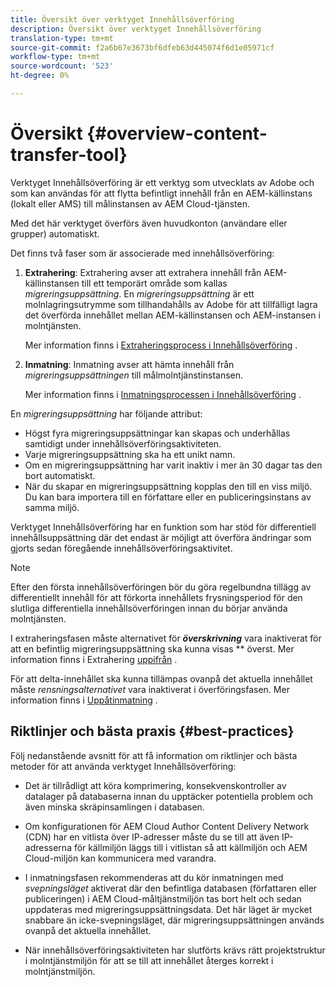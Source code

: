 ```yaml
---
title: Översikt över verktyget Innehållsöverföring
description: Översikt över verktyget Innehållsöverföring
translation-type: tm+mt
source-git-commit: f2a6b67e3673bf6dfeb63d445074f6d1e05971cf
workflow-type: tm+mt
source-wordcount: '523'
ht-degree: 0%

---
```



# Översikt {#overview-content-transfer-tool}

Verktyget Innehållsöverföring är ett verktyg som utvecklats av Adobe och som kan användas för att flytta befintligt innehåll från en AEM-källinstans (lokalt eller AMS) till målinstansen av AEM Cloud-tjänsten.

Med det här verktyget överförs även huvudkonton (användare eller grupper) automatiskt.

Det finns två faser som är associerade med innehållsöverföring:

1. **Extrahering**:  Extrahering avser att extrahera innehåll från AEM-källinstansen till ett temporärt område som kallas *migreringsuppsättning*. En *migreringsuppsättning* är ett molnlagringsutrymme som tillhandahålls av Adobe för att tillfälligt lagra det överförda innehållet mellan AEM-källinstansen och AEM-instansen i molntjänsten.

   Mer information finns i [Extraheringsprocess i Innehållsöverföring](/help/move-to-cloud-service/content-transfer-tool/using-content-transfer-tool.md#extraction-process) .

2. **Inmatning**: Inmatning avser att hämta innehåll från *migreringsuppsättningen* till målmolntjänstinstansen.

   Mer information finns i [Inmatningsprocessen i Innehållsöverföring](/help/move-to-cloud-service/content-transfer-tool/using-content-transfer-tool.md#ingestion-process) .

En *migreringsuppsättning* har följande attribut:

* Högst fyra migreringsuppsättningar kan skapas och underhållas samtidigt under innehållsöverföringsaktiviteten.
* Varje migreringsuppsättning ska ha ett unikt namn.
* Om en migreringsuppsättning har varit inaktiv i mer än 30 dagar tas den bort automatiskt.
* När du skapar en migreringsuppsättning kopplas den till en viss miljö. Du kan bara importera till en författare eller en publiceringsinstans av samma miljö.

Verktyget Innehållsöverföring har en funktion som har stöd för differentiell innehållsuppsättning där det endast är möjligt att överföra ändringar som gjorts sedan föregående innehållsöverföringsaktivitet.

>[!NOTE]
> Efter den första innehållsöverföringen bör du göra regelbundna tillägg av differentiellt innehåll för att förkorta innehållets frysningsperiod för den slutliga differentiella innehållsöverföringen innan du börjar använda molntjänsten.

I extraheringsfasen måste alternativet för ***överskrivning*** vara inaktiverat för att en befintlig migreringsuppsättning ska kunna visas ** överst. Mer information finns i Extrahering [uppifrån](/help/move-to-cloud-service/content-transfer-tool/using-content-transfer-tool.md#top-up-extraction-process) .

För att delta-innehållet ska kunna tillämpas ovanpå det aktuella innehållet måste *rensningsalternativet* vara inaktiverat i överföringsfasen. Mer information finns i [Uppåtinmatning](/help/move-to-cloud-service/content-transfer-tool/using-content-transfer-tool.md#top-up-ingestion-process) .


## Riktlinjer och bästa praxis {#best-practices}

Följ nedanstående avsnitt för att få information om riktlinjer och bästa metoder för att använda verktyget Innehållsöverföring:

* Det är tillrådligt att köra komprimering, konsekvenskontroller av datalager på databaserna innan du upptäcker potentiella problem och även minska skräpinsamlingen i databasen.

* Om konfigurationen för AEM Cloud Author Content Delivery Network (CDN) har en vitlista över IP-adresser måste du se till att även IP-adresserna för källmiljön läggs till i vitlistan så att källmiljön och AEM Cloud-miljön kan kommunicera med varandra.

* I inmatningsfasen rekommenderas att du kör inmatningen med *svepningsläget* aktiverat där den befintliga databasen (författaren eller publiceringen) i AEM Cloud-måltjänstmiljön tas bort helt och sedan uppdateras med migreringsuppsättningsdata. Det här läget är mycket snabbare än icke-svepningsläget, där migreringsuppsättningen används ovanpå det aktuella innehållet.

* När innehållsöverföringsaktiviteten har slutförts krävs rätt projektstruktur i molntjänstmiljön för att se till att innehållet återges korrekt i molntjänstmiljön.

